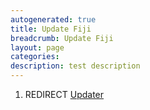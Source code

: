 ```yaml
---
autogenerated: true
title: Update Fiji
breadcrumb: Update Fiji
layout: page
categories: 
description: test description
---
```


1.  REDIRECT [Updater](Updater "wikilink")
